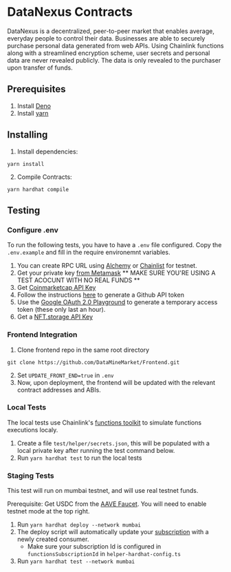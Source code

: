 # DataNexus Contracts

DataNexus is a decentralized, peer-to-peer market that enables average, everyday people to control their data. Businesses are able to securely purchase personal data generated from web APIs. Using Chainlink functions along with a streamlined encryption scheme, user secrets and personal data are never revealed publicly. The data is only revealed to the purchaser upon transfer of funds.

## Prerequisites

1. Install [Deno](https://docs.deno.com/runtime/manual/getting_started/installation)
2. Install [yarn](https://classic.yarnpkg.com/lang/en/docs/install/#mac-stable)

## Installing

1. Install dependencies:

```
yarn install
```

2. Compile Contracts:

```
yarn hardhat compile
```

## Testing

### Configure .env

To run the following tests, you have to have a `.env` file configured. Copy the `.env.example` and fill in the require environemnt variables.

1. You can create RPC URL using [Alchemy](https://www.alchemy.com/) or [Chainlist](https://chainlist.org/?search=avalanche&testnets=true) for testnet.
2. Get your private key [from Metamask](https://support.metamask.io/hc/en-us/articles/360015289632-How-to-export-an-account-s-private-key#:~:text=On%20the%20'Account%20details'%20page,private%20key%20to%20your%20clipboard.) ** MAKE SURE YOU'RE USING A TEST ACOCUNT WITH NO REAL FUNDS **
3. Get [Coinmarketcap API Key](https://coinmarketcap.com/api/)
4. Follow the instructions [here](https://docs.chain.link/chainlink-functions/tutorials/api-use-secrets-gist#tutorial) to generate a Github API token
5. Use the [Google OAuth 2.0 Playground](https://developers.google.com/oauthplayground/) to generate a temporary access token (these only last an hour).
6. Get a [NFT.storage API Key](https://nft.storage/manage)

### Frontend Integration

1. Clone frontend repo in the same root directory

```
git clone https://github.com/DataMineMarket/Frontend.git
```

2. Set `UPDATE_FRONT_END=true` in `.env`
3. Now, upon deployment, the frontend will be updated with the relevant contract addresses and ABIs.

### Local Tests

The local tests use Chainlink's [functions toolkit](https://github.com/smartcontractkit/functions-toolkit) to simulate functions executions localy.

1. Create a file `test/helper/secrets.json`, this will be populated with a local private key after running the test command below.
2. Run `yarn hardhat test` to run the local tests

### Staging Tests

This test will run on mumbai testnet, and will use real testnet funds.

Prerequisite: Get USDC from the [AAVE Faucet](https://app.aave.com/faucet/?marketName=proto_mumbai_v3). You will need to enable testnet mode at the top right.

1. Run `yarn hardhat deploy --network mumbai`
2. The deploy script will automatically update your [subscription](https://functions.chain.link/mumbai/621) with a newly created consumer.
    - Make sure your subscription Id is configured in `functionsSubscriptionId` in `helper-hardhat-config.ts`
3. Run `yarn hardhat test --network mumbai`
